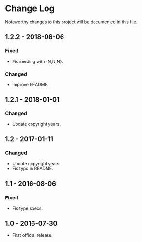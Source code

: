 # Change Log
Noteworthy changes to this project will be documented in this file.

## 1.2.2 - 2018-06-06
### Fixed
- Fix seeding with {N,N,N}.

### Changed
- Improve README.

## 1.2.1 - 2018-01-01
### Changed
- Update copyright years.

## 1.2 - 2017-01-11
### Changed
- Update copyright years.
- Fix typo in README.

## 1.1 - 2016-08-06
### Fixed
- Fix type specs.

## 1.0 - 2016-07-30
- First official release.
